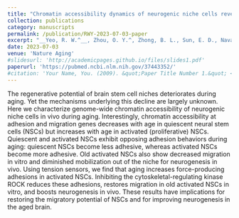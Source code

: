 ```yaml
---
title: "Chromatin accessibility dynamics of neurogenic niche cells reveal defects in neural stem cell adhesion and migration during aging"
collection: publications
category: manuscripts
permalink: /publication/RWY-2023-07-03-paper
excerpt: "__Yeo, R. W.^__, Zhou, O. Y.^, Zhong, B. L., Sun, E. D., Navarro Negredo, P., Nair, S., Sharmin, M., Ruetz, T. J., Wilson, M., Kundaje, A., Dunn, A. R., & Brunet, A.  _Nature Aging_  (2023) <br> **^_co-first authors_**"
date: 2023-07-03
venue: 'Nature Aging'
#slidesurl: 'http://academicpages.github.io/files/slides1.pdf'
paperurl: 'https://pubmed.ncbi.nlm.nih.gov/37443352/'
#citation: 'Your Name, You. (2009). &quot;Paper Title Number 1.&quot; <i>Journal 1</i>. 1(1).'
---
```


The regenerative potential of brain stem cell niches deteriorates during aging. Yet the mechanisms underlying this decline are largely unknown. Here we characterize genome-wide chromatin accessibility of neurogenic niche cells in vivo during aging. Interestingly, chromatin accessibility at adhesion and migration genes decreases with age in quiescent neural stem cells (NSCs) but increases with age in activated (proliferative) NSCs. Quiescent and activated NSCs exhibit opposing adhesion behaviors during aging: quiescent NSCs become less adhesive, whereas activated NSCs become more adhesive. Old activated NSCs also show decreased migration in vitro and diminished mobilization out of the niche for neurogenesis in vivo. Using tension sensors, we find that aging increases force-producing adhesions in activated NSCs. Inhibiting the cytoskeletal-regulating kinase ROCK reduces these adhesions, restores migration in old activated NSCs in vitro, and boosts neurogenesis in vivo. These results have implications for restoring the migratory potential of NSCs and for improving neurogenesis in the aged brain.
	